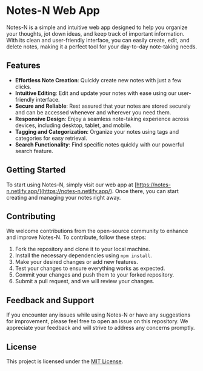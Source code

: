 # Notes-N Web App


Notes-N is a simple and intuitive web app designed to help you organize your thoughts, jot down ideas, and keep track of important information. With its clean and user-friendly interface, you can easily create, edit, and delete notes, making it a perfect tool for your day-to-day note-taking needs.

## Features

- **Effortless Note Creation**: Quickly create new notes with just a few clicks.
- **Intuitive Editing**: Edit and update your notes with ease using our user-friendly interface.
- **Secure and Reliable**: Rest assured that your notes are stored securely and can be accessed whenever and wherever you need them.
- **Responsive Design**: Enjoy a seamless note-taking experience across devices, including desktop, tablet, and mobile.
- **Tagging and Categorization**: Organize your notes using tags and categories for easy retrieval.
- **Search Functionality**: Find specific notes quickly with our powerful search feature.

## Getting Started

To start using Notes-N, simply visit our web app at [https://notes-n.netlify.app/](https://notes-n.netlify.app/). Once there, you can start creating and managing your notes right away.

## Contributing

We welcome contributions from the open-source community to enhance and improve Notes-N. To contribute, follow these steps:

1. Fork the repository and clone it to your local machine.
2. Install the necessary dependencies using `npm install`.
3. Make your desired changes or add new features.
4. Test your changes to ensure everything works as expected.
5. Commit your changes and push them to your forked repository.
6. Submit a pull request, and we will review your changes.

## Feedback and Support

If you encounter any issues while using Notes-N or have any suggestions for improvement, please feel free to open an issue on this repository. We appreciate your feedback and will strive to address any concerns promptly.

## License

This project is licensed under the [MIT License](LICENSE).
